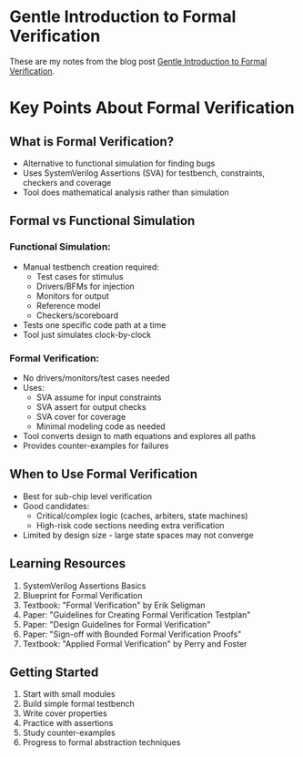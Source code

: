 # Gentle Introduction to Formal Verification

These are my notes from the blog post [Gentle Introduction to Formal Verification](https://www.systemverilog.io/verification/gentle-introduction-to-formal-verification/).


# Key Points About Formal Verification

## What is Formal Verification?
- Alternative to functional simulation for finding bugs
- Uses SystemVerilog Assertions (SVA) for testbench, constraints, checkers and coverage
- Tool does mathematical analysis rather than simulation

## Formal vs Functional Simulation

### Functional Simulation:
- Manual testbench creation required:
  - Test cases for stimulus
  - Drivers/BFMs for injection
  - Monitors for output
  - Reference model
  - Checkers/scoreboard
- Tests one specific code path at a time
- Tool just simulates clock-by-clock

### Formal Verification:
- No drivers/monitors/test cases needed
- Uses:
  - SVA assume for input constraints
  - SVA assert for output checks
  - SVA cover for coverage
  - Minimal modeling code as needed
- Tool converts design to math equations and explores all paths
- Provides counter-examples for failures

## When to Use Formal Verification
- Best for sub-chip level verification
- Good candidates:
  - Critical/complex logic (caches, arbiters, state machines)
  - High-risk code sections needing extra verification
- Limited by design size - large state spaces may not converge

## Learning Resources
1. SystemVerilog Assertions Basics
2. Blueprint for Formal Verification
3. Textbook: "Formal Verification" by Erik Seligman
4. Paper: "Guidelines for Creating Formal Verification Testplan"
5. Paper: "Design Guidelines for Formal Verification"
6. Paper: "Sign-off with Bounded Formal Verification Proofs"
7. Textbook: "Applied Formal Verification" by Perry and Foster

## Getting Started
1. Start with small modules
2. Build simple formal testbench
3. Write cover properties
4. Practice with assertions
5. Study counter-examples
6. Progress to formal abstraction techniques